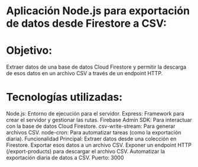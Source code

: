 # Aplicación Node.js para exportación de datos desde Firestore a CSV:

# Objetivo: 
Extraer datos de una base de datos Cloud Firestore y permitir la descarga de esos datos en un archivo CSV a través de un endpoint HTTP.
# Tecnologías utilizadas:
Node.js: Entorno de ejecución para el servidor.
Express: Framework para crear el servidor y gestionar las rutas.
Firebase Admin SDK: Para interactuar con la base de datos Cloud Firestore.
csv-write-stream: Para generar archivos CSV.
node-cron: Para automatizar tareas (como la exportación diaria).
Funcionalidad Principal:
Extraer datos desde una colección en Firestore.
Exportar esos datos a un archivo CSV.
Exponer un endpoint HTTP (/export-products) para descargar el archivo CSV.
Automatizar la exportación diaria de datos a CSV.
Puerto: 3000

